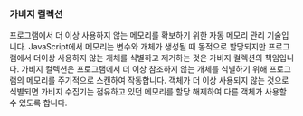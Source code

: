 ### 가비지 컬렉션

프로그램에서 더 이상 사용하지 않는 메모리를 확보하기 위한 자동 메모리 관리 기술입니다.
JavaScript에서 메모리는 변수와 개체가 생성될 때 동적으로 할당되지만 프로그램에서 더이상 사용하지 않는 개체를 식별하고 제거하는 것은 가비지 컬렉션의 책임입니다.
가비지 컬렉션은 프로그램에서 더 이상 참조하지 않는 개체를 식별하기 위해 프로그램의 메모리를 주기적으로 스캔하여 작동합니다.
객체가 더 이상 사용되지 않는 것으로 식별되면 가비지 수집기는 점유하고 있던 메모리를 할당 해제하여 다른 객체가 사용할 수 있도록 합니다.
